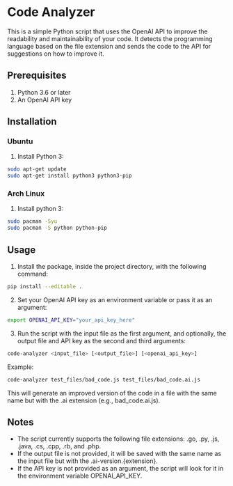 # Code Analyzer

This is a simple Python script that uses the OpenAI API to improve the readability and maintainability of your code. It detects the programming language based on the file extension and sends the code to the API for suggestions on how to improve it.

## Prerequisites

1. Python 3.6 or later
2. An OpenAI API key

## Installation

### Ubuntu

1. Install Python 3:

```bash
sudo apt-get update
sudo apt-get install python3 python3-pip
```

### Arch Linux

1. Install python 3:

```bash
sudo pacman -Syu
sudo pacman -S python python-pip
```

## Usage

1. Install the package, inside the project directory, with the following command:

```bash
pip install --editable .
```

2. Set your OpenAI API key as an environment variable or pass it as an argument:

```bash
export OPENAI_API_KEY="your_api_key_here"
```

3. Run the script with the input file as the first argument, and optionally, the output file and API key as the second and third arguments:

```bash
code-analyzer <input_file> [<output_file>] [<openai_api_key>]
```

Example:

```bash
code-analyzer test_files/bad_code.js test_files/bad_code.ai.js
```

This will generate an improved version of the code in a file with the same name but with the .ai extension (e.g., bad_code.ai.js).

## Notes

- The script currently supports the following file extensions: .go, .py, .js, .java, .cs, .cpp, .rb, and .php.
- If the output file is not provided, it will be saved with the same name as the input file but with the .ai-version.{extension}.
- If the API key is not provided as an argument, the script will look for it in the environment variable OPENAI_API_KEY.